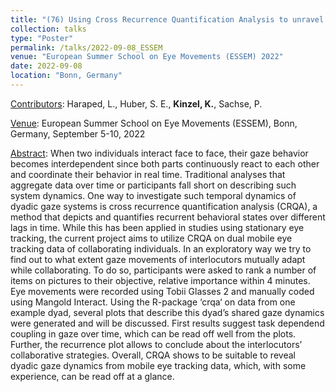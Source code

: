 ```yaml
---
title: "(76) Using Cross Recurrence Quantification Analysis to unravel dyadic gaze dynamics: A dual mobile Eye Tracking Study"
collection: talks
type: "Poster"
permalink: /talks/2022-09-08_ESSEM
venue: "European Summer School on Eye Movements (ESSEM) 2022"
date: 2022-09-08
location: "Bonn, Germany"
---
```


<u>Contributors</u>: Haraped, L., Huber, S. E., <b>Kinzel, K.</b>, Sachse, P. 

<u>Venue</u>: European Summer School on Eye Movements (ESSEM), Bonn, Germany, September 5-10, 2022

<u>Abstract</u>: When two individuals interact face to face, their gaze behavior becomes interdependent since both parts continuously react to each other and coordinate their behavior in real time. Traditional analyses that aggregate data over time or participants fall short on describing such system dynamics. One way to investigate such temporal dynamics of dyadic gaze systems is cross recurrence quantification analysis (CRQA), a method that depicts and quantifies recurrent behavioral states over different lags in time. While this has been applied in studies using stationary eye tracking, the current project aims to utilize CRQA on dual mobile eye tracking data of collaborating individuals. In an exploratory way we try to find out to what extent gaze movements of interlocutors mutually adapt while collaborating. To do so, participants were asked to rank a number of items on pictures to their objective, relative importance within 4 minutes. Eye movements were recorded using Tobii Glasses 2 and manually coded using Mangold Interact. Using the R-package ‘crqa‘ on data from one example dyad, several plots that describe this dyad’s shared gaze dynamics were generated and will be discussed. First results suggest task dependend coupling in gaze over time, which can be read off well from the plots. Further, the recurrence plot allows to conclude about the interlocutors’ collaborative strategies. Overall, CRQA shows to be suitable to reveal dyadic gaze dynamics from mobile eye tracking data, which, with some experience, can be read off at a glance.